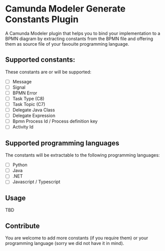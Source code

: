 # Camunda Modeler Generate Constants Plugin

A Camunda Modeler plugin that helps you to bind your implementation to a BPMN diagram by extracting constants from the BPMN file and offering them as source file of your favouite programming language.

## Supported constants:

These constants are or will be supported:

- [ ] Message
- [ ] Signal
- [ ] BPMN Error
- [ ] Task Type (C8)
- [ ] Task Topic (C7)
- [ ] Delegate Java Class
- [ ] Delegate Expression
- [ ] Bpmn Process Id / Process definition key
- [ ] Activity Id

## Supported programming languages

The constants will be extractable to the following programming languages:

- [ ] Python
- [ ] Java
- [ ] .NET
- [ ] Javascript / Typescript

## Usage

TBD

## Contribute

You are welcome to add more constants (if you require them) or your programming language (sorry we did not have it in mind).
